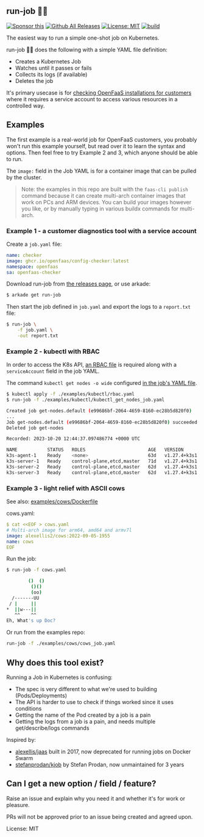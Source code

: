 ## run-job 🏃‍♂️

[![Sponsor this](https://img.shields.io/static/v1?label=Sponsor&message=%E2%9D%A4&logo=GitHub&link=https://github.com/sponsors/alexellis)](https://github.com/sponsors/alexellis)
[![Github All Releases](https://img.shields.io/github/downloads/alexellis/run-job/total.svg)]()
[![License: MIT](https://img.shields.io/badge/License-MIT-yellow.svg)](https://opensource.org/licenses/MIT)
[![build](https://github.com/alexellis/run-job/actions/workflows/build.yml/badge.svg)](https://github.com/alexellis/run-job/actions/workflows/build.yml)

The easiest way to run a simple one-shot job on Kubernetes.

run-job 🏃‍♂️ does the following with a simple YAML file definition:
* Creates a Kubernetes Job
* Watches until it passes or fails
* Collects its logs (if available)
* Deletes the job

It's primary usecase is for [checking OpenFaaS installations for customers](https://github.com/openfaas/config-checker) where it requires a service account to access various resources in a controlled way.

## Examples

The first example is a real-world job for OpenFaaS customers, you probably won't run this example yourself, but read over it to learn the syntax and options. Then feel free to try Example 2 and 3, which anyone should be able to run.

The `image:` field in the Job YAML is for a container image that can be pulled by the cluster.

> Note: the examples in this repo are built with the `faas-cli publish` command because it can create multi-arch container images that work on PCs and ARM devices. You can build your images however you like, or by manually typing in various buildx commands for multi-arch.

### Example 1 - a customer diagnostics tool with a service account

Create a `job.yaml` file:

```yaml
name: checker
image: ghcr.io/openfaas/config-checker:latest
namespace: openfaas
sa: openfaas-checker
```

Download run-job from [the releases page](https://github.com/alexellis/run-job/releases), or use arkade:

```bash
$ arkade get run-job
```

Then start the job defined in `job.yaml` and export the logs to a `report.txt` file:

```bash
$ run-job \
    -f job.yaml \
    -out report.txt
```

### Example 2 - kubectl with RBAC

In order to access the K8s API, [an RBAC file](/examples/kubectl/rbac.yaml) is required along with a `serviceAccount` field in the job YAML.

The command `kubectl get nodes -o wide` configured [in the job's YAML file](/examples/kubectl/kubectl_get_nodes_job.yaml).

```bash
$ kubectl apply -f ./examples/kubectl/rbac.yaml
$ run-job -f ./examples/kubectl/kubectl_get_nodes_job.yaml

Created job get-nodes.default (e99686bf-2064-4659-8160-ec28b5d820f0)
...
Job get-nodes.default (e99686bf-2064-4659-8160-ec28b5d820f0) succeeded 
Deleted job get-nodes

Recorded: 2023-10-20 12:44:37.097486774 +0000 UTC

NAME           STATUS   ROLES                       AGE   VERSION        INTERNAL-IP   EXTERNAL-IP      OS-IMAGE             KERNEL-VERSION
k3s-agent-1    Ready    <none>                      63d   v1.27.4+k3s1   192.168.3.4   101.58.106.152   Ubuntu 22.04.2 LTS   5.15.0-73-generic
k3s-server-1   Ready    control-plane,etcd,master   71d   v1.27.4+k3s1   192.168.3.1   101.58.106.241   Ubuntu 22.04.2 LTS   5.15.0-73-generic
k3s-server-2   Ready    control-plane,etcd,master   62d   v1.27.4+k3s1   192.168.3.2   101.58.106.122   Ubuntu 22.04.2 LTS   5.15.0-73-generic
k3s-server-3   Ready    control-plane,etcd,master   62d   v1.27.4+k3s1   192.168.3.3   101.58.106.98    Ubuntu 22.04.2 LTS   5.15.0-73-generic
```

### Example 3 - light relief with ASCII cows

See also: [examples/cows/Dockerfile](/examples/cows/Dockerfile)

cows.yaml:

```yaml
$ cat <<EOF > cows.yaml
# Multi-arch image for arm64, amd64 and armv7l
image: alexellis2/cows:2022-09-05-1955
name: cows
EOF
```

Run the job:

```bash
$ run-job -f cows.yaml

        ()  ()
         ()()
         (oo)
  /-------UU
 / |     ||
*  ||w---||
   ^^    ^^
Eh, What's up Doc?
```

Or run from the examples repo:

```bash
run-job -f ./examples/cows/cows_job.yaml
```

## Why does this tool exist?

Running a Job in Kubernetes is confusing:

* The spec is very different to what we're used to building (Pods/Deployments)
* The API is harder to use to check if things worked since it uses conditions
* Getting the name of the Pod created by a job is a pain
* Getting the logs from a job is a pain, and needs multiple get/describe/logs commands

Inspired by:

* [alexellis/jaas](https://github.com/alexellis/jaas) built in 2017, now deprecated for running jobs on Docker Swarm
* [stefanprodan/kjob](https://github.com/stefanprodan/kjob) by Stefan Prodan, now unmaintained for 3 years

## Can I get a new option / field / feature?

Raise an issue and explain why you need it and whether it's for work or pleasure.

PRs will not be approved prior to an issue being created and agreed upon.

License: MIT
